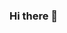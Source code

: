 ### Hi there 👋

<!--
**ms5429/ms5429** is a ✨ _special_ ✨ repository because its `README.md` (this file) appears on your GitHub profile.

About Me:

- I work as a department administrator at Drexel University.
- I have a B.A. in English and an M.A. in Public History.
- I am currently working on my MLIS at Drexel University.
- I hope to one day work in archives or special collections. 
- My favorite historical period is the Gilded Age. 
